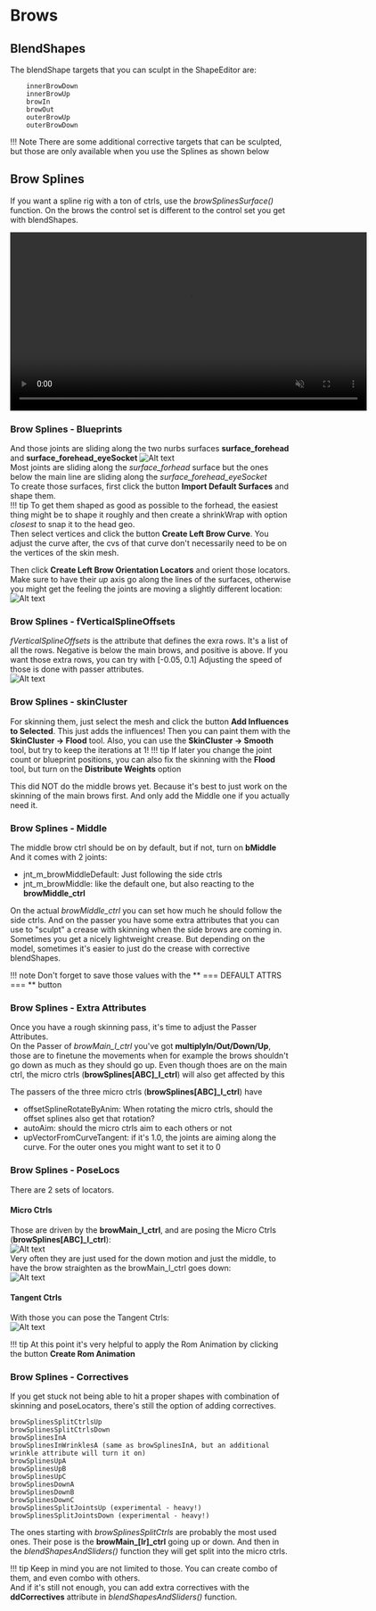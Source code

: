
# Brows
## BlendShapes
The blendShape targets that you can sculpt in the ShapeEditor are:
```
    innerBrowDown
    innerBrowUp
    browIn
    browOut
    outerBrowUp
    outerBrowDown
```
!!! Note
    There are some additional corrective targets that can be sculpted, but those are only available when you use the
    Splines as shown below

## Brow Splines
If you want a spline rig with a ton of ctrls, use the *browSplinesSurface()* function. On the brows the control set
is different to the control set you get with blendShapes.

<video autoplay muted loop controls width="640">
    <source src="../../images/face_browSplines.mp4" type="video/mp4">
    Your browser does not support the video tag.
</video>




### Brow Splines - Blueprints
And those joints are sliding along the two nurbs surfaces **surface_forehead** and **surface_forehead_eyeSocket**
![Alt text](../images/face_browSplines_surfaces.jpg)  
Most joints are sliding along the *surface_forhead* surface but the ones below the main line are sliding along
the *surface_forehead_eyeSocket*  
To create those surfaces, first click the button **Import Default Surfaces** and shape them.    
!!! tip 
    To get them shaped as good as possible to the forhead, the easiest thing might be to shape it roughly
    and then create a shrinkWrap with option *closest* to snap it to the head geo.  
    Then select vertices and click the button **Create Left Brow Curve**. You adjust the curve after, the cvs of that
    curve don't necessarily need to be on the vertices of the skin mesh.  

Then click **Create Left Brow Orientation Locators** and orient those locators. Make sure to have their *up* axis
go along the lines of the surfaces, otherwise you might get the feeling the joints are moving a slightly different location:  
![Alt text](../images/face_browSplines_orientationLocators.jpg)  


### Brow Splines - fVerticalSplineOffsets
*fVerticalSplineOffsets* is the attribute that defines the exra rows. It's a list of all the rows. Negative is below the
main brows, and positive is above. If you want those extra rows, you can try with  [-0.05, 0.1]
Adjusting the speed of those is done with passer attributes.   
![Alt text](../images/brows_extraRowsPasser.jpg)

 
### Brow Splines - skinCluster
For skinning them, just select the mesh and click the button **Add Influences to Selected**. This just adds the influences!
Then you can paint them with the **SkinCluster -> Flood** tool. Also, you can use the **SkinCluster -> Smooth** tool, but
try to keep the iterations at 1! 
!!! tip
    If later you change the joint count or blueprint positions, you can also fix the skinning with the **Flood** tool, but
    turn on the **Distribute Weights** option

This did NOT do the middle brows yet. Because it's best to just work on the skinning of the main brows first. And only add
the Middle one if you actually need it.


### Brow Splines - Middle
The middle brow ctrl should be on by default, but if not, turn on **bMiddle**  
And it comes with 2 joints:

- jnt_m_browMiddleDefault: Just following the side ctrls
- jnt_m_browMiddle: like the default one, but also reacting to the **browMiddle_ctrl**

On the actual *browMiddle_ctrl* you can set how much he should follow the side ctrls. And on the passer you have some extra
attributes that you can use to "sculpt" a crease with skinning when the side brows are coming in. Sometimes you get a nicely
lightweight crease. But depending on the model, sometimes it's easier to just do the crease with corrective blendShapes.

!!! note
    Don't forget to save those values with the ** === DEFAULT ATTRS === ** button


### Brow Splines - Extra Attributes
Once you have a rough skinning pass, it's time to adjust the Passer Attributes.  
On the Passer of *browMain_l_ctrl* you've got **multiplyIn/Out/Down/Up**, those are to finetune the movements when for example
the brows shouldn't go down as much as they should go up. Even though thoes are on the main ctrl, the 
micro ctrls (**browSplines\[ABC\]_l_ctrl**) will also get affected by this  

The passers of the three micro ctrls (**browSplines\[ABC\]_l_ctrl**) have

- offsetSplineRotateByAnim: When rotating the micro ctrls, should the offset splines also get that rotation?
- autoAim: should the micro ctrls aim to each others or not
- upVectorFromCurveTangent: if it's 1.0, the joints are aiming along the curve. For the outer ones you might want to set it to 0



### Brow Splines - PoseLocs
There are 2 sets of locators.
#### Micro Ctrls
Those are driven by the **browMain_l_ctrl**, and are posing the Micro Ctrls (**browSplines\[ABC\]_l_ctrl**):  
![Alt text](../images/brows_mainPoseLocators.jpg)  
Very often they are just used for the down motion and just the middle, to have the brow 
straighten as the browMain_l_ctrl goes down:   
![Alt text](../images/brows_straighten.gif)

#### Tangent Ctrls
With those you can pose the Tangent Ctrls:  
![Alt text](../images/brows_tangentPoseLocators.jpg)



!!! tip
    At this point it's very helpful to apply the Rom Animation by clicking the button **Create Rom Animation**


### Brow Splines - Correctives
If you get stuck not being able to hit a proper shapes with combination of skinning and poseLocators, there's still the 
option of adding correctives.
```
browSplinesSplitCtrlsUp
browSplinesSplitCtrlsDown
browSplinesInA
browSplinesInWrinklesA (same as browSplinesInA, but an additional wrinkle attribute will turn it on)
browSplinesUpA
browSplinesUpB
browSplinesUpC
browSplinesDownA
browSplinesDownB
browSplinesDownC
browSplinesSplitJointsUp (experimental - heavy!)
browSplinesSplitJointsDown (experimental - heavy!)
```
The ones starting with *browSplinesSplitCtrls* are probably the most used ones. Their pose is the **browMain_\[lr\]_ctrl** 
going up or down. And then in the *blendShapesAndSliders()* function they will get split into the micro ctrls.

!!! tip
    Keep in mind you are not limited to those. You can create combo of them, and even combo with others.     
    And if it's still not enough, you can add extra correctives with the **ddCorrectives** attribute
    in *blendShapesAndSliders()* function.

